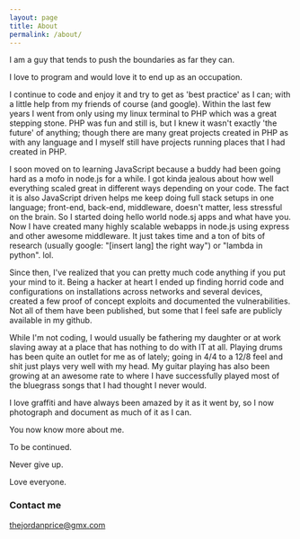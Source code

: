 ```yaml
---
layout: page
title: About
permalink: /about/
---
```


I am a guy that tends to push the boundaries as far they can.

I love to program and would love it to end up as an occupation.

I continue to code and enjoy it and try to get as 'best practice' as I can; with a little help from my friends of course (and google).
Within the last few years I went from only using my linux terminal to PHP which was a great stepping stone. PHP was fun and still is, but I knew it wasn't exactly 'the future' of anything; though there are many great projects created in PHP as with any language and I myself still have projects running places that I had created in PHP.

I soon moved on to learning JavaScript because a buddy had been going hard as a mofo in node.js for a while. I got kinda jealous about how well everything scaled great in different ways depending on your code. The fact it is also JavaScript driven helps me keep doing full stack setups in one language; front-end, back-end, middleware, doesn't matter, less stressful on the brain. So I started doing hello world node.sj apps and what have you. Now I have created many highly scalable webapps in node.js using express and other awesome middleware. It just takes time and a ton of bits of research (usually google: "[insert lang] the right way") or "lambda in python". lol.

Since then, I've realized that you can pretty much code anything if you put your mind to it. Being a hacker at heart I ended up finding horrid code and configurations on installations across networks and several devices, created a few proof of concept exploits and documented the vulnerabilities. Not all of them have been published, but some that I feel safe are publicly available in my github.

While I'm not coding, I would usually be fathering my daughter or at work slaving away at a place that has nothing to do with IT at all.
Playing drums has been quite an outlet for me as of lately; going in 4/4 to a 12/8 feel and shit just plays very well with my head.
My guitar playing has also been growing at an awesome rate to where I have successfully played most of the bluegrass songs that I had thought I never would.

I love graffiti and have always been amazed by it as it went by, so I now photograph and document as much of it as I can.

You now know more about me.

To be continued.

Never give up.

Love everyone.


### Contact me

[thejordanprice@gmx.com](mailto:thejordanprice@gmx.com)